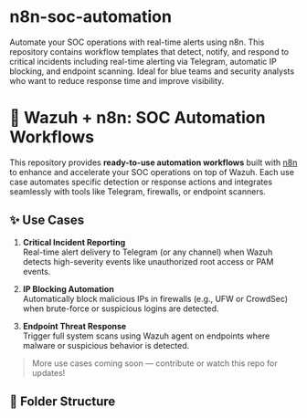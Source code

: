 # n8n-soc-automation
Automate your SOC operations with real-time alerts using n8n. This repository contains workflow templates that detect, notify, and respond to critical incidents including real-time alerting via Telegram, automatic IP blocking, and endpoint scanning. Ideal for blue teams and security analysts who want to reduce response time and improve visibility.

# 🔐 Wazuh + n8n: SOC Automation Workflows

This repository provides **ready-to-use automation workflows** built with [n8n](https://n8n.io) to enhance and accelerate your SOC operations on top of Wazuh. Each use case automates specific detection or response actions and integrates seamlessly with tools like Telegram, firewalls, or endpoint scanners.

## ✨ Use Cases

1. **Critical Incident Reporting**  
   Real-time alert delivery to Telegram (or any channel) when Wazuh detects high-severity events like unauthorized root access or PAM events.

2. **IP Blocking Automation**  
   Automatically block malicious IPs in firewalls (e.g., UFW or CrowdSec) when brute-force or suspicious logins are detected.

3. **Endpoint Threat Response**  
   Trigger full system scans using Wazuh agent on endpoints where malware or suspicious behavior is detected.

> More use cases coming soon — contribute or watch this repo for updates!

## 📂 Folder Structure

